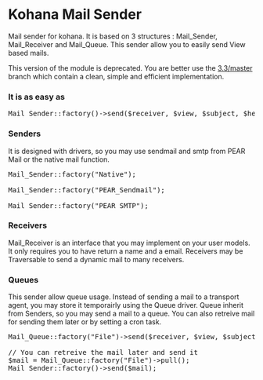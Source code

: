 # Kohana Mail Sender

Mail sender for kohana. It is based on 3 structures : Mail_Sender, Mail_Receiver and Mail_Queue. This sender allow you to easily send View based mails.

This version of the module is deprecated. You are better use the [3.3/master](https://github.com/Hete/kohana-mail/tree/3.3/master) branch which contain a clean, simple and efficient implementation.

### It is as easy as
<pre>
Mail_Sender::factory()->send($receiver, $view, $subject, $headers);
</pre>

### Senders

It is designed with drivers, so you may use sendmail and smtp from PEAR Mail or the native mail function.

<pre>
Mail_Sender::factory("Native");

Mail_Sender::factory("PEAR_Sendmail");

Mail_Sender::factory("PEAR_SMTP");
</pre>

### Receivers

Mail_Receiver is an interface that you may implement on your user models. It only requires you to have return a name and a email. Receivers may be Traversable to send a dynamic mail to many receivers.

### Queues

This sender allow queue usage. Instead of sending a mail to a transport agent, you may store it temporairly using the Queue driver. Queue inherit from Senders, so you may send a mail to a queue. You can also retreive mail for sending them later or by setting a cron task.

<pre>
Mail_Queue::factory("File")->send($receiver, $view, $subject, $headers);

// You can retreive the mail later and send it
$mail = Mail_Queue::factory("File")->pull();
Mail_Sender::factory()->send($mail);
</pre>
